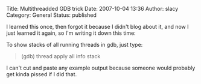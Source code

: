 Title: Multithreadded GDB trick
Date: 2007-10-04 13:36
Author: slacy
Category: General
Status: published

I learned this once, then forgot it because I didn't blog about it, and
now I just learned it again, so I'm writing it down this time:

To show stacks of all running threads in gdb, just type:

> (gdb) thread apply all info stack

I can't cut and paste any example output because someone would probably
get kinda pissed if I did that.

